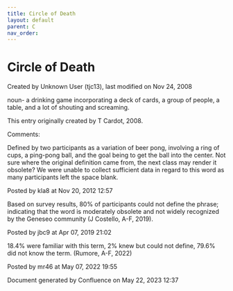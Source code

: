 ```yaml
---
title: Circle of Death
layout: default
parent: C
nav_order:
---
```


# Circle of Death

Created by  Unknown User (tjc13), last modified on Nov 24, 2008

noun- a drinking game incorporating a deck of cards, a group of people, a table, and a lot of shouting and screaming.

This entry originally created by T Cardot, 2008.

Comments:

Defined by two participants as a variation of beer pong, involving a ring of cups, a ping-pong ball, and the goal being to get the ball into the center. Not sure where the original definition came from, the next class may render it obsolete? We were unable to collect sufficient data in regard to this word as many participants left the space blank.

Posted by kla8 at Nov 20, 2012 12:57

Based on survey results, 80% of participants could not define the phrase; indicating that the word is moderately obsolete and not widely recognized by the Geneseo community (J Costello, A-F, 2019).

Posted by jbc9 at Apr 07, 2019 21:02

18.4% were familiar with this term, 2% knew but could not define, 79.6% did not know the term. (Rumore, A-F, 2022)

Posted by mr46 at May 07, 2022 19:55

Document generated by Confluence on May 22, 2023 12:37


